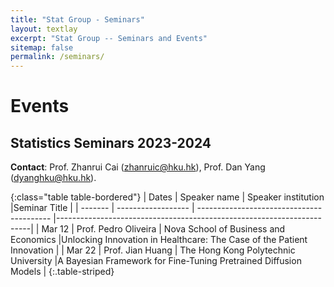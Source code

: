 ```yaml
---
title: "Stat Group - Seminars"
layout: textlay
excerpt: "Stat Group -- Seminars and Events"
sitemap: false
permalink: /seminars/
---
```


# Events

## Statistics Seminars 2023-2024

**Contact**: Prof. Zhanrui Cai (zhanruic@hku.hk), Prof. Dan Yang (dyanghku@hku.hk).


{:class="table table-bordered"}
| Dates   | Speaker name       | Speaker institution                       |Seminar Title                  |
| ------- | ------------------ | ----------------------------------------- |-----------------------------------------------------------------------|
| Mar 12  | Prof. Pedro Oliveira  | Nova School of Business and Economics  |Unlocking Innovation in Healthcare: The Case of the Patient Innovation |
| Mar 22  | Prof. Jian Huang   | The Hong Kong Polytechnic University      |A Bayesian Framework for Fine-Tuning Pretrained Diffusion Models       |
{:.table-striped}

